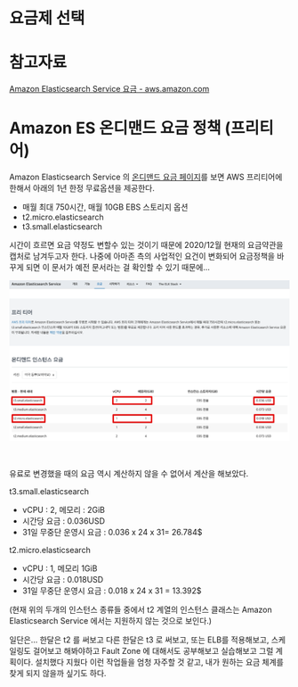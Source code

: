 # 요금제 선택

# 참고자료

[Amazon Elasticsearch Service 요금 - aws.amazon.com](https://aws.amazon.com/ko/elasticsearch-service/pricing/?nc=sn&loc=3)

# Amazon ES 온디맨드 요금 정책 (프리티어)

Amazon Elasticsearch Service 의 [온디맨드 요금 페이지](https://aws.amazon.com/ko/elasticsearch-service/pricing/?nc=sn&loc=3)를 보면 AWS 프리티어에 한해서 아래의 1년 한정 무료옵션을 제공한다.

- 매월 최대 750시간, 매월 10GB EBS 스토리지 옵션
- t2.micro.elasticsearch
- t3.small.elasticsearch



시간이 흐르면 요금 약정도 변할수 있는 것이기 때문에 2020/12월 현재의 요금약관을 캡처로 남겨두고자 한다. 나중에 아마존 측의 사업적인 요건이 변화되어 요금정책을 바꾸게 되면 이 문서가 예전 문서라는 걸 확인할 수 있기 때문에...  

![img](./img/1.png)

‌

유료로 변경했을 때의 요금 역시 계산하지 않을 수 없어서 계산을 해보았다.‌

t3.small.elasticsearch

- vCPU : 2, 메모리 : 2GiB
- 시간당 요금 : 0.036USD
- 31일 무중단 운영시 요금 : 0.036 x 24 x 31= 26.784$



t2.micro.elasticsearch

- vCPU : 1, 메모리 1GiB
- 시간당 요금 : 0.018USD
- 31일 무중단 운영시 요금 : 0.018 x 24 x 31 = 13.392$

  

(현재 위의 두개의 인스턴스 종류들 중에서 t2 계열의 인스턴스 클래스는 Amazon Elasticsearch Service 에서는 지원하지 않는 것으로 보인다.)

  

일단은... 한달은 t2 를 써보고 다른 한달은 t3 로 써보고, 또는 ELB를 적용해보고, 스케일링도 걸어보고 해봐야하고 Fault Zone 에 대해서도 공부해보고 실습해보고 그럴 계획이다. 설치했다 지웠다 이런 작업들을 엄청 자주할 것 같고, 내가 원하는 요금 체계를 찾게 되지 않을까 싶기도 하다.  